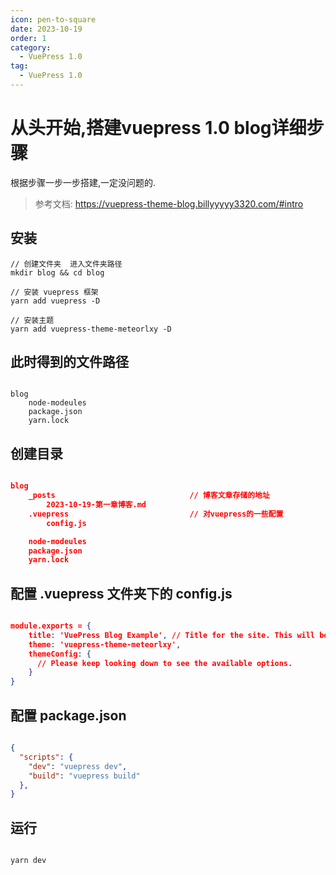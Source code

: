 ```yaml
---
icon: pen-to-square
date: 2023-10-19
order: 1
category:
  - VuePress 1.0
tag:
  - VuePress 1.0
---
```


# 从头开始,搭建vuepress 1.0 blog详细步骤
根据步骤一步一步搭建,一定没问题的.

> 参考文档: https://vuepress-theme-blog.billyyyyy3320.com/#intro

## 安装

```
// 创建文件夹  进入文件夹路径
mkdir blog && cd blog

// 安装 vuepress 框架
yarn add vuepress -D 

// 安装主题
yarn add vuepress-theme-meteorlxy -D

```

## 此时得到的文件路径

```

blog
    node-modeules
    package.json
    yarn.lock

```

## 创建目录

```json

blog
    _posts                              // 博客文章存储的地址
        2023-10-19-第一章博客.md
    .vuepress                           // 对vuepress的一些配置
        config.js

    node-modeules
    package.json
    yarn.lock

```

## 配置 .vuepress 文件夹下的 config.js

```json

module.exports = {
    title: 'VuePress Blog Example', // Title for the site. This will be displayed in the navbar.
    theme: 'vuepress-theme-meteorlxy',
    themeConfig: {
      // Please keep looking down to see the available options.
    }
}

```

## 配置 package.json

```json

{
  "scripts": {
    "dev": "vuepress dev",
    "build": "vuepress build"
  },
}

```

## 运行

```

yarn dev

```
